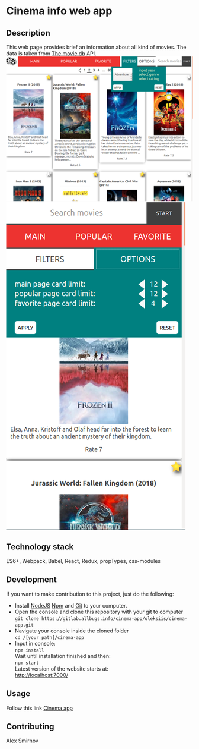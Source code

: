 # Cinema info web app

## Description
This web page provides brief an information about all kind of movies. The data is taken from [The movie db](https://www.themoviedb.org) API. 
![](images/preview2.png)
![](images/preview1.png)

## Technology stack
ES6+, Webpack, Babel, React, Redux, propTypes, css-modules

## Development
If you want to make contribution to this project, just do the following: 
* Install [NodeJS](https://nodejs.org/en/download/) [Npm](https://docs.npmjs.com/cli/install) and [Git](https://www.atlassian.com/git/tutorials/install-git) to your computer.
* Open the console and clone this repository with your git to computer <br/>
`git clone https://gitlab.allbugs.info/cinema-app/oleksiis/cinema-app.git` <br/>
* Navigate your console inside the cloned folder <br/>
`cd /[your path]/cinema-app` <br/>
* Input in console:<br/>
`npm install`<br/>
Wait until installation finished and then: <br/>
`npm start`<br/>
Latest version of the website starts at:<br/>
[http://localhost:7000/](http://localhost:7000/)

## Usage
Follow this link [Cinema app](http://localhost:7000/)

## Contributing
Alex Smirnov

